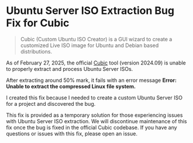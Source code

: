 # Ubuntu Server ISO Extraction Bug Fix for Cubic

> Cubic (Custom Ubuntu ISO Creator) is a GUI wizard to create a customized Live ISO image for Ubuntu and Debian based distributions.

As of February 27, 2025, the official
[Cubic](https://github.com/PJ-Singh-001/Cubic) tool (version 2024.09) is unable to properly extract and process Ubuntu Server ISOs. 

After extracting around 50% mark, it fails with an error message **Error: Unable to extract the compressed Linux file system.**

I created this fix because I needed to create a custom Ubuntu Server ISO for a project and discovered the bug. 

This fix is provided as a temporary solution for those experiencing issues with Ubuntu Server ISO extraction. We will discontinue maintenance of this fix once the bug is fixed in the official Cubic codebase. If you have any questions or issues with this fix, please open an issue.


